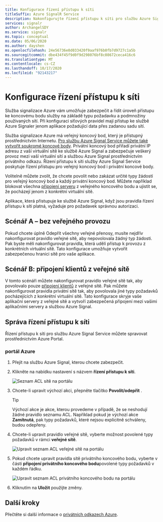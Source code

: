 ```yaml
---
title: Konfigurace řízení přístupu k síti
titleSuffix: Azure SignalR Service
description: Nakonfigurujte řízení přístupu k síti pro službu Azure Signal.
services: signalr
author: ArchangelSDY
ms.service: signalr
ms.topic: conceptual
ms.date: 05/06/2020
ms.author: dayshen
ms.openlocfilehash: 24e56736e0d033420f9aaf976b0fb7d9727c1a5b
ms.sourcegitcommit: dbe434f45f9d0f9d298076bf8c08672ceca416c6
ms.translationtype: MT
ms.contentlocale: cs-CZ
ms.lasthandoff: 10/17/2020
ms.locfileid: "92143217"
---
```

# <a name="configure-network-access-control"></a>Konfigurace řízení přístupu k síti

Služba signalizace Azure vám umožňuje zabezpečit a řídit úroveň přístupu ke koncovému bodu služby na základě typu požadavku a podmnožiny používaných sítí. Při konfiguraci síťových pravidel mají přístup ke službě Azure Signaler jenom aplikace požadující data přes zadanou sadu sítí.

Služba signalizace Azure má veřejný koncový bod, který je přístupný prostřednictvím Internetu. [Pro službu Azure Signal Service můžete také vytvořit soukromé koncové body](howto-private-endpoints.md). Privátní koncový bod přiřadí privátní IP adresu z vaší virtuální sítě ke službě Azure Signal a zabezpečuje veškerý provoz mezi vaší virtuální sítí a službou Azure Signal prostřednictvím privátního odkazu. Řízení přístupu k síti služby Azure Signal Service poskytuje řízení přístupu pro veřejný koncový bod i privátní koncové body.

Volitelně můžete zvolit, že chcete povolit nebo zakázat určité typy žádostí pro veřejný koncový bod a každý privátní koncový bod. Můžete například blokovat všechna [připojení serveru](signalr-concept-internals.md#server-connections) z veřejného koncového bodu a ujistit se, že pocházejí jenom z konkrétní virtuální sítě.

Aplikace, která přistupuje ke službě Azure Signal, když jsou pravidla řízení přístupu k síti platná, vyžaduje pro požadavek správnou autorizaci.

## <a name="scenario-a---no-public-traffic"></a>Scénář A – bez veřejného provozu

Pokud chcete úplně Odepřít všechny veřejné přenosy, musíte nejdřív nakonfigurovat pravidlo veřejné sítě, aby nepovolovala žádný typ žádosti. Pak byste měli nakonfigurovat pravidla, která udělí přístup k provozu z konkrétních virtuální sítě. Tato konfigurace umožňuje vytvořit zabezpečenou hranici sítě pro vaše aplikace.

## <a name="scenario-b---only-client-connections-from-public-network"></a>Scénář B: připojení klientů z veřejné sítě

V tomto scénáři můžete nakonfigurovat pravidlo veřejné sítě tak, aby povolovalo pouze [připojení klientů](signalr-concept-internals.md#client-connections) z veřejné sítě. Pak můžete nakonfigurovat pravidla privátní sítě tak, aby povolovala jiné typy požadavků pocházejících z konkrétní virtuální sítě. Tato konfigurace skryje vaše aplikační servery z veřejné sítě a vytvoří zabezpečená připojení mezi vašimi aplikačními servery a službou Azure Signal.

## <a name="managing-network-access-control"></a>Správa řízení přístupu k síti

Řízení přístupu k síti pro službu Azure Signal Service můžete spravovat prostřednictvím Azure Portal.

### <a name="azure-portal"></a>portál Azure

1. Přejít na službu Azure Signal, kterou chcete zabezpečit.

1. Klikněte na nabídku nastavení s názvem **řízení přístupu k síti**.

    ![Seznam ACL sítě na portálu](media/howto-network-access-control/portal.png)

1. Chcete-li upravit výchozí akci, přepněte tlačítko **Povolit/odepřít** .

    > [!TIP]
    > Výchozí akce je akce, kterou provedeme v případě, že se neshodují žádné pravidlo seznamu ACL. Například pokud je výchozí akce **Zamítnutá**, pak typy požadavků, které nejsou explicitně schváleny, budou odepřeny.

1. Chcete-li upravit pravidlo veřejné sítě, vyberte možnost povolené typy požadavků v rámci **veřejné sítě**.

    ![Upravit seznam ACL veřejné sítě na portálu ](media/howto-network-access-control/portal-public-network.png)

1. Pokud chcete upravit pravidla sítě privátního koncového bodu, vyberte v části **připojení privátního koncového bodu**povolené typy požadavků v každém řádku.

    ![Upravit seznam ACL privátního koncového bodu na portálu ](media/howto-network-access-control/portal-private-endpoint.png)

1. Kliknutím na **Uložit** použijte změny.

## <a name="next-steps"></a>Další kroky

Přečtěte si další informace o [privátních odkazech Azure](../private-link/private-link-overview.md).